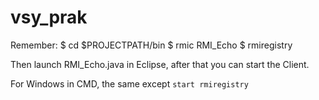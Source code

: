 vsy_prak
=========

Remember:
$ cd $PROJECTPATH/bin
$ rmic RMI_Echo
$ rmiregistry

Then launch RMI_Echo.java in Eclipse, after that you can start the Client.

For Windows in CMD, the same except `start rmiregistry`
